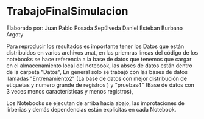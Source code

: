 # TrabajoFinalSimulacion
Elaborado por:
Juan Pablo Posada Sepúlveda
Daniel Esteban Burbano Argoty

Para reproducir los resultados es importante tener los Datos que están distribuidos en varios archivos .mat, en las priemras lineas del código de los notebooks se hace referencia a la base
de datos que tenemos que cargar en el almacenamiento local del notebook, las abses de datos están dentro de la carpeta "Datos", En general solo se trabajó con las bases de datos
llamadas "Entrenamiento2" (La base de datos con mejor distribución de etiquetas y numero grande de registros ) y "pruebas4" (Base de datos con 3 veces menos características y menos registros),

Los Notebooks se ejecutan de arriba hacia abajo, las improtaciones de lirberias y demás dependencias están explicitas en cada Notebook.
